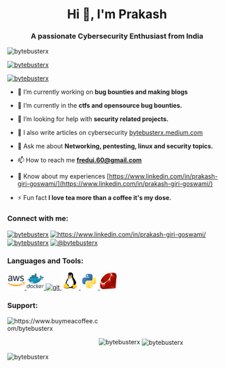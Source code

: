<h1 align="center">Hi 👋, I'm Prakash</h1>
<h3 align="center">A passionate Cybersecurity Enthusiast from India</h3>

<p align="left"> <img src="https://komarev.com/ghpvc/?username=bytebusterx&label=Profile%20views&color=0e75b6&style=flat" alt="bytebusterx" /> </p>

<p align="left"> <a href="https://github.com/ryo-ma/github-profile-trophy"><img src="https://github-profile-trophy.vercel.app/?username=bytebusterx" alt="bytebusterx" /></a> </p>

<p align="left"> <a href="https://twitter.com/bytebusterx" target="blank"><img src="https://img.shields.io/twitter/follow/bytebusterx?logo=twitter&style=for-the-badge" alt="bytebusterx" /></a> </p>

- 🔭 I’m currently working on **bug bounties and making blogs**

- 🌱 I’m currently in the **ctfs and opensource bug bounties.**

- 🤝 I’m looking for help with **security related projects.**

- 📝 I also write articles on cybersecurity [bytebusterx.medium.com](bytebusterx.medium.com)

- 💬 Ask me about **Networking, pentesting, linux and security topics.**

- 📫 How to reach me **fredui.60@gmail.com**

- 📄 Know about my experiences [https://www.linkedin.com/in/prakash-giri-goswami/](https://www.linkedin.com/in/prakash-giri-goswami/)

- ⚡ Fun fact **I love tea more than a coffee it's my dose.**

<h3 align="left">Connect with me:</h3>
<p align="left">
<a href="https://twitter.com/bytebusterx" target="blank"><img align="center" src="https://raw.githubusercontent.com/rahuldkjain/github-profile-readme-generator/master/src/images/icons/Social/twitter.svg" alt="bytebusterx" height="30" width="40" /></a>
<a href="https://linkedin.com/in/https://www.linkedin.com/in/prakash-giri-goswami/" target="blank"><img align="center" src="https://raw.githubusercontent.com/rahuldkjain/github-profile-readme-generator/master/src/images/icons/Social/linked-in-alt.svg" alt="https://www.linkedin.com/in/prakash-giri-goswami/" height="30" width="40" /></a>
<a href="https://instagram.com/bytebusterx" target="blank"><img align="center" src="https://raw.githubusercontent.com/rahuldkjain/github-profile-readme-generator/master/src/images/icons/Social/instagram.svg" alt="bytebusterx" height="30" width="40" /></a>
<a href="https://medium.com/@bytebusterx" target="blank"><img align="center" src="https://raw.githubusercontent.com/rahuldkjain/github-profile-readme-generator/master/src/images/icons/Social/medium.svg" alt="@bytebusterx" height="30" width="40" /></a>
</p>

<h3 align="left">Languages and Tools:</h3>
<p align="left"> <a href="https://aws.amazon.com" target="_blank" rel="noreferrer"> <img src="https://raw.githubusercontent.com/devicons/devicon/master/icons/amazonwebservices/amazonwebservices-original-wordmark.svg" alt="aws" width="40" height="40"/> </a> <a href="https://www.docker.com/" target="_blank" rel="noreferrer"> <img src="https://raw.githubusercontent.com/devicons/devicon/master/icons/docker/docker-original-wordmark.svg" alt="docker" width="40" height="40"/> </a> <a href="https://git-scm.com/" target="_blank" rel="noreferrer"> <img src="https://www.vectorlogo.zone/logos/git-scm/git-scm-icon.svg" alt="git" width="40" height="40"/> </a> <a href="https://www.linux.org/" target="_blank" rel="noreferrer"> <img src="https://raw.githubusercontent.com/devicons/devicon/master/icons/linux/linux-original.svg" alt="linux" width="40" height="40"/> </a> <a href="https://www.python.org" target="_blank" rel="noreferrer"> <img src="https://raw.githubusercontent.com/devicons/devicon/master/icons/python/python-original.svg" alt="python" width="40" height="40"/> </a> <a href="https://www.ruby-lang.org/en/" target="_blank" rel="noreferrer"> <img src="https://raw.githubusercontent.com/devicons/devicon/master/icons/ruby/ruby-original.svg" alt="ruby" width="40" height="40"/> </a> </p>

<h3 align="left">Support:</h3>
<p><a href="https://www.buymeacoffee.com/https://www.buymeacoffee.com/bytebusterx"> <img align="left" src="https://cdn.buymeacoffee.com/buttons/v2/default-yellow.png" height="50" width="210" alt="https://www.buymeacoffee.com/bytebusterx" /></a></p><br><br>

<p><img align="left" src="https://github-readme-stats.vercel.app/api/top-langs?username=bytebusterx&show_icons=true&locale=en&layout=compact" alt="bytebusterx" /></p>

<p>&nbsp;<img align="center" src="https://github-readme-stats.vercel.app/api?username=bytebusterx&show_icons=true&locale=en" alt="bytebusterx" /></p>

<p><img align="center" src="https://github-readme-streak-stats.herokuapp.com/?user=bytebusterx&" alt="bytebusterx" /></p>
